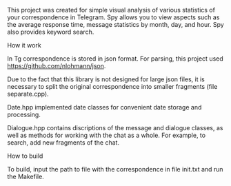 This project was created for simple visual analysis of various statistics of your correspondence in Telegram. Spy allows you to view aspects such as the average response time, message statistics by month, day, and hour. Spy also provides keyword search.

How it work

In Tg correspondence is stored in json format. For parsing, this project used https://github.com/nlohmann/json.

Due to the fact that this library is not designed for large json files, it is necessary to split the original correspondence into smaller fragments (file separate.cpp).

Date.hpp implemented date classes for convenient date storage and processing.

Dialogue.hpp contains discriptions of the message and dialogue classes, as well as methods for working with the chat as a whole. For example, to search, add new fragments of the chat.

How to build

To build, input the path to file with the correspondence in file init.txt and run the Makefile.